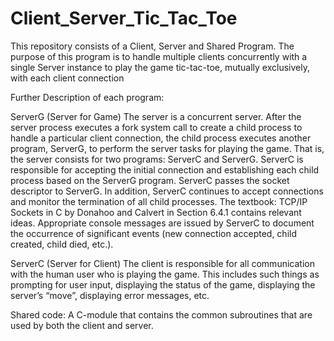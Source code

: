 # Client_Server_Tic_Tac_Toe

This repository consists of a Client, Server and Shared Program. The purpose of this program is to handle multiple clients concurrently with a single Server
instance to play the game tic-tac-toe, mutually exclusively, with each client connection


Further Description of each program:


ServerG (Server for Game)
The server is a concurrent server.  After the server process executes a fork system call to create a child process to handle a particular client connection, the
child process executes another program, ServerG, to perform the server tasks for playing the game.  That is, the server consists for two programs:  ServerC and
ServerG. ServerC is responsible for accepting the initial connection and establishing each child process based on the ServerG program.  ServerC passes the socket
descriptor to ServerG.  In addition, ServerC continues to accept connections and monitor the termination of all child processes.
The textbook:  TCP/IP Sockets in C by Donahoo and Calvert in Section 6.4.1 contains relevant ideas.  Appropriate console messages are issued by ServerC to document 
the occurrence of significant events (new connection accepted, child created, child died, etc.).


ServerC (Server for Client)
The client is responsible for all communication with the human user who is playing the game.  This includes such things as prompting for user input, displaying the
status of the game, displaying the server’s “move”, displaying error messages, etc.


Shared code:
A C-module that contains the common subroutines that are used by both the client and server.

